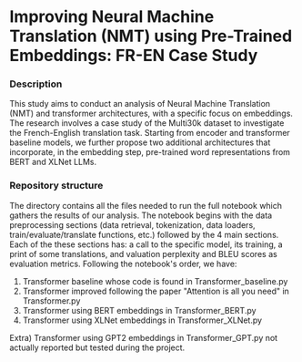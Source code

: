 # Improving Neural Machine Translation (NMT) using Pre-Trained Embeddings: FR-EN Case Study

### Description
This study aims to conduct an analysis of Neural Machine Translation (NMT) and transformer architectures, with a specific focus on embeddings. The research involves a case study of the Multi30k dataset to investigate the French-English translation task. Starting from encoder and transformer baseline models, we further propose two additional architectures that incorporate, in the embedding step, pre-trained word representations from BERT and XLNet LLMs. 

### Repository structure
The directory contains all the files needed to run the full notebook which gathers the results of our analysis.
The notebook begins with the data preprocessing sections (data retrieval, tokenization, data loaders, train/evaluate/translate functions, etc.) followed by the 4 main sections. Each of the these sections has: a call to the specific model, its training, a print of some translations, and valuation perplexity and BLEU scores as evaluation metrics.
Following the notebook's order, we have:
1) Transformer baseline whose code is found in Transformer_baseline.py
2) Transformer improved following the paper "Attention is all you need" in Transformer.py
3) Transformer using BERT embeddings in Transformer_BERT.py
4) Transformer using XLNet embeddings in Transformer_XLNet.py 


Extra) Transformer using GPT2 embeddings in Transformer_GPT.py not actually reported but tested during the project.


